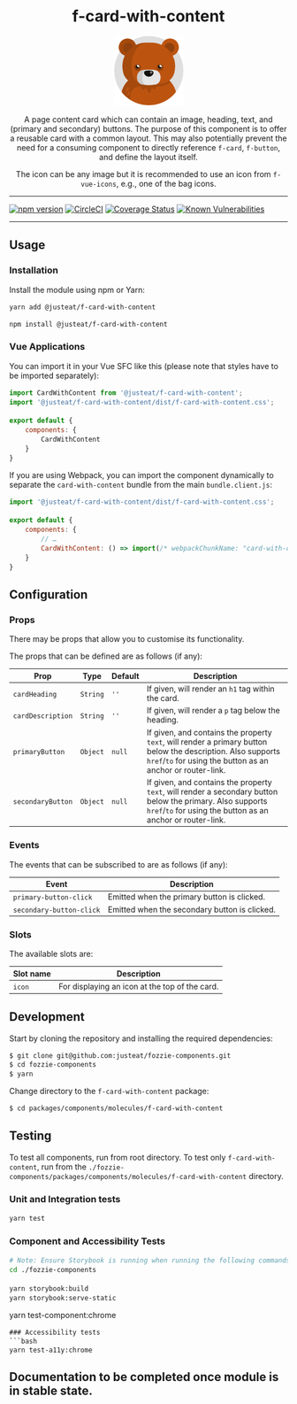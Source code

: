 <div align="center">

# f-card-with-content

<img width="125" alt="Fozzie Bear" src="../../../../bear.png" />

A page content card which can contain an image, heading, text, and (primary and secondary) buttons.
The purpose of this component is to offer a reusable card with a common layout.
This may also potentially prevent the need for a consuming component to directly reference `f-card`, `f-button`, and define the layout itself.

The icon can be any image but it is recommended to use an icon from `f-vue-icons`, e.g., one of the bag icons.

</div>

---

[![npm version](https://badge.fury.io/js/%40justeat%2Ff-card-with-content.svg)](https://badge.fury.io/js/%40justeat%2Ff-card-with-content)
[![CircleCI](https://circleci.com/gh/justeat/fozzie-components.svg?style=svg)](https://circleci.com/gh/justeat/workflows/fozzie-components)
[![Coverage Status](https://coveralls.io/repos/github/justeat/f-card-with-content/badge.svg)](https://coveralls.io/github/justeat/f-card-with-content)
[![Known Vulnerabilities](https://snyk.io/test/github/justeat/f-card-with-content/badge.svg?targetFile=package.json)](https://snyk.io/test/github/justeat/f-card-with-content?targetFile=package.json)

---

## Usage

### Installation

Install the module using npm or Yarn:

```sh
yarn add @justeat/f-card-with-content
```

```sh
npm install @justeat/f-card-with-content
```



### Vue Applications

You can import it in your Vue SFC like this (please note that styles have to be imported separately):

```js
import CardWithContent from '@justeat/f-card-with-content';
import '@justeat/f-card-with-content/dist/f-card-with-content.css';

export default {
    components: {
        CardWithContent
    }
}
```

If you are using Webpack, you can import the component dynamically to separate the `card-with-content` bundle from the main `bundle.client.js`:

```js
import '@justeat/f-card-with-content/dist/f-card-with-content.css';

export default {
    components: {
        // …
        CardWithContent: () => import(/* webpackChunkName: "card-with-content" */ '@justeat/f-card-with-content')
    }
}
```

## Configuration

### Props

There may be props that allow you to customise its functionality.

The props that can be defined are as follows (if any):

| Prop                  | Type     | Default | Description                                        |
| --------------------- | -------- | ------- | -------------------------------------------------- |
| `cardHeading`         | `String` | `''`    | If given, will render an `h1` tag within the card. |
| `cardDescription`     | `String` | `''`    | If given, will render a `p` tag below the heading. |
| `primaryButton`       | `Object` | `null`  | If given, and contains the property `text`, will render a primary button below the description. Also supports `href`/`to` for using the button as an anchor or router-link. |
| `secondaryButton`     | `Object` | `null`  | If given, and contains the property `text`, will render a secondary button below the primary. Also supports `href`/`to` for using the button as an anchor or router-link.   |

### Events

The events that can be subscribed to are as follows (if any):

| Event                    | Description                                   |
| ------------------------ | --------------------------------------------- |
| `primary-button-click`   | Emitted when the primary button is clicked.   |
| `secondary-button-click` | Emitted when the secondary button is clicked. |


### Slots

The available slots are:

| Slot name | Description                                    |
| --------- | ---------------------------------------------- |
| `icon`    | For displaying an icon at the top of the card. |


## Development

Start by cloning the repository and installing the required dependencies:

```sh
$ git clone git@github.com:justeat/fozzie-components.git
$ cd fozzie-components
$ yarn
```

Change directory to the `f-card-with-content` package:

```sh
$ cd packages/components/molecules/f-card-with-content
```

## Testing

To test all components, run from root directory.
To test only `f-card-with-content`, run from the `./fozzie-components/packages/components/molecules/f-card-with-content` directory.

### Unit and Integration tests

```sh
yarn test
```

### Component and Accessibility Tests

```bash
# Note: Ensure Storybook is running when running the following commands
cd ./fozzie-components

yarn storybook:build
yarn storybook:serve-static
```

yarn test-component:chrome
```
### Accessibility tests
```bash
yarn test-a11y:chrome
```
## Documentation to be completed once module is in stable state.
